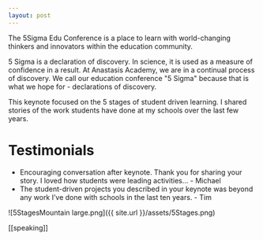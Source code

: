 ```yaml
---
layout: post
---
```

The 5Sigma Edu Conference is a place to learn with world-changing thinkers and innovators within the education community.

5 Sigma is a declaration of discovery. In science, it is used as a measure of confidence in a result. At Anastasis Academy, we are in a continual process of discovery. We call our education conference "5 Sigma" because that is what we hope for - declarations of discovery.

This keynote focused on the 5 stages of student driven learning. I shared stories of the work students have done at my schools over the last few years.

Testimonials
============

*   Encouraging conversation after keynote. Thank you for sharing your story. I loved how students were leading activities... - Michael
*   The student-driven projects you described in your keynote was beyond any work I’ve done with schools in the last ten years. - Tim

![5StagesMountain large.png]({{ site.url }}/assets/5Stages.png)

[[speaking]]
